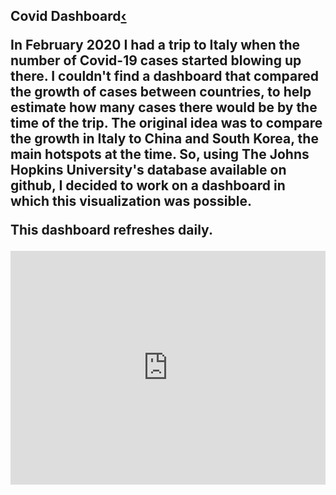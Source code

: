 <head>
<style>

.button {
  font-family : inherit;
  border: none;
  color: white;
  padding: 8px 16px;
  text-align: center;
  display: inline-block;
  transition-duration: 0.4s;
  cursor: pointer;
}

.button {
  background-color: #f2f2f2; 
  color: black; 
  border: 2px solid black;
}

.button:hover {
  background-color: #666666;
  color: white;
}


.previous {
  background-color: #f2f2f2;
  color: black;
  border: 0.5px solid black;

}

.round {
  border-radius: 50%;
}
</style>
</head>

<section class = "inner-medium">


<h2>Covid Dashboard</h2?

<a href="https://soravassi.github.io/powerbi.html" class="button previous round">&#8249;</a>

<p>In February 2020 I had a trip to Italy when the number of Covid-19 cases started blowing up there. I couldn't find a dashboard that compared the growth of cases between countries, to help estimate how many cases there would be by the time of the trip. The original idea was to compare the growth in Italy to China and South Korea, the main hotspots at the time. So, using The Johns Hopkins University's database available on github, I decided to work on a dashboard in which this visualization was possible.</p>
<p>This dashboard refreshes daily.</p>

<iframe width="100%" height="373.5" src="https://app.powerbi.com/view?r=eyJrIjoiYzNlMWM3M2MtNTNkYy00ZjJjLWFlZGEtNDQxZjJmMTVjOTIxIiwidCI6ImY2YjZkZDViLWYwMmYtNDQxYS05OWEwLTE2MmFjNTA2MGJkMiIsImMiOjZ9&pageName=ReportSection" frameborder="0" allowFullScreen="true"></iframe>
</section>
